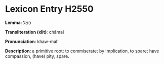 # Lexicon Entry H2550

**Lemma**: חָמַל

**Transliteration (xlit)**: châmal

**Pronunciation**: khaw-mal'

**Description**:
a primitive root; to commiserate; by implication, to spare; have compassion, (have) pity, spare.
